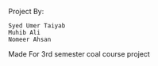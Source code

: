 Project By:

    Syed Umer Taiyab
    Muhib Ali
    Nomeer Ahsan

Made For 3rd semester coal course project
